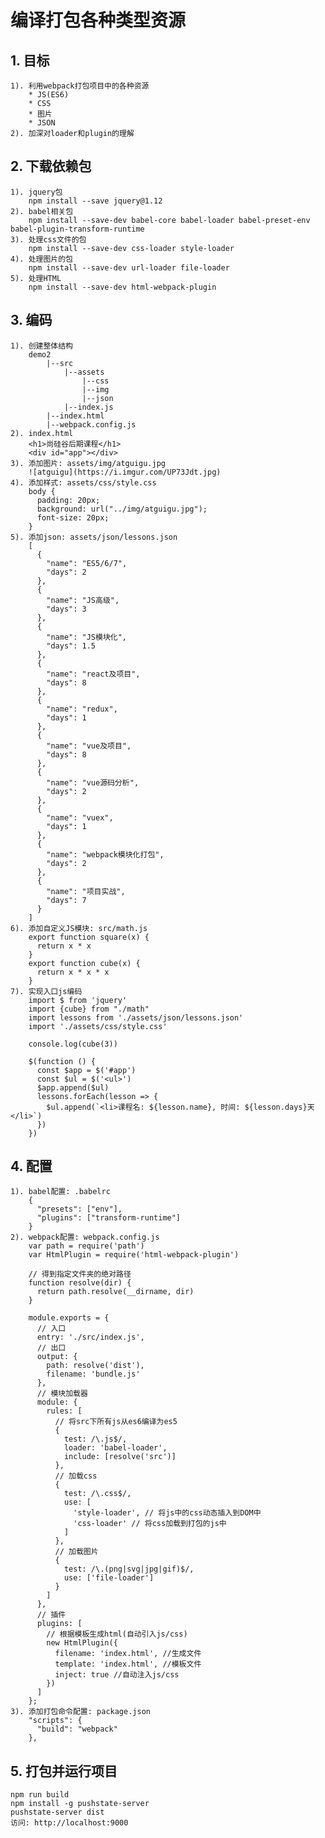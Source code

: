 # 编译打包各种类型资源
## 1. 目标
    1). 利用webpack打包项目中的各种资源
        * JS(ES6)
        * CSS
        * 图片
        * JSON
    2). 加深对loader和plugin的理解
    
## 2. 下载依赖包
    1). jquery包
        npm install --save jquery@1.12
    2). babel相关包
        npm install --save-dev babel-core babel-loader babel-preset-env babel-plugin-transform-runtime
    3). 处理css文件的包
        npm install --save-dev css-loader style-loader
    4). 处理图片的包
        npm install --save-dev url-loader file-loader
    5). 处理HTML
        npm install --save-dev html-webpack-plugin
    
## 3. 编码
    1). 创建整体结构
        demo2
            |--src
                |--assets
                    |--css
                    |--img
                    |--json
                |--index.js
            |--index.html
            |--webpack.config.js
    2). index.html
        <h1>尚硅谷后期课程</h1>
        <div id="app"></div>   
    3). 添加图片: assets/img/atguigu.jpg
		![atguigu](https://i.imgur.com/UP73Jdt.jpg)
    4). 添加样式: assets/css/style.css
        body {
          padding: 20px;
          background: url("../img/atguigu.jpg");
          font-size: 20px;
        }
    5). 添加json: assets/json/lessons.json
        [
          {
            "name": "ES5/6/7",
            "days": 2
          },
          {
            "name": "JS高级",
            "days": 3
          },
          {
            "name": "JS模块化",
            "days": 1.5
          },
          {
            "name": "react及项目",
            "days": 8
          },
          {
            "name": "redux",
            "days": 1
          },
          {
            "name": "vue及项目",
            "days": 8
          },
          {
            "name": "vue源码分析",
            "days": 2
          },
          {
            "name": "vuex",
            "days": 1
          },
          {
            "name": "webpack模块化打包",
            "days": 2
          },
          {
            "name": "项目实战",
            "days": 7
          }
        ]
    6). 添加自定义JS模块: src/math.js
        export function square(x) {
          return x * x
        }
        export function cube(x) {
          return x * x * x
        }
    7). 实现入口js编码
        import $ from 'jquery'
        import {cube} from "./math"
        import lessons from './assets/json/lessons.json'
        import './assets/css/style.css'
        
        console.log(cube(3))
        
        $(function () {
          const $app = $('#app')
          const $ul = $('<ul>')
          $app.append($ul)
          lessons.forEach(lesson => {
            $ul.append(`<li>课程名: ${lesson.name}, 时间: ${lesson.days}天</li>`)
          })
        })
        
## 4. 配置
    1). babel配置: .babelrc
        {
          "presets": ["env"],
          "plugins": ["transform-runtime"]
        }  
    2). webpack配置: webpack.config.js
        var path = require('path')
        var HtmlPlugin = require('html-webpack-plugin')
        
        // 得到指定文件夹的绝对路径
        function resolve(dir) {
          return path.resolve(__dirname, dir)
        }
        
        module.exports = {
          // 入口
          entry: './src/index.js',
          // 出口
          output: {
            path: resolve('dist'),
            filename: 'bundle.js'
          },
          // 模块加载器
          module: {
            rules: [
              // 将src下所有js从es6编译为es5
              {
                test: /\.js$/,
                loader: 'babel-loader',
                include: [resolve('src')]
              },
              // 加载css
              {
                test: /\.css$/,
                use: [
                  'style-loader', // 将js中的css动态插入到DOM中
                  'css-loader' // 将css加载到打包的js中
                ]
              },
              // 加载图片
              {
                test: /\.(png|svg|jpg|gif)$/,
                use: ['file-loader']
              }
            ]
          },
          // 插件
          plugins: [
            // 根据模板生成html(自动引入js/css)
            new HtmlPlugin({
              filename: 'index.html', //生成文件
              template: 'index.html', //模板文件
              inject: true //自动注入js/css
            })
          ]
        };
    3). 添加打包命令配置: package.json
        "scripts": {
          "build": "webpack"
        },
        
## 5. 打包并运行项目
    npm run build
    npm install -g pushstate-server
    pushstate-server dist
    访问: http://localhost:9000
